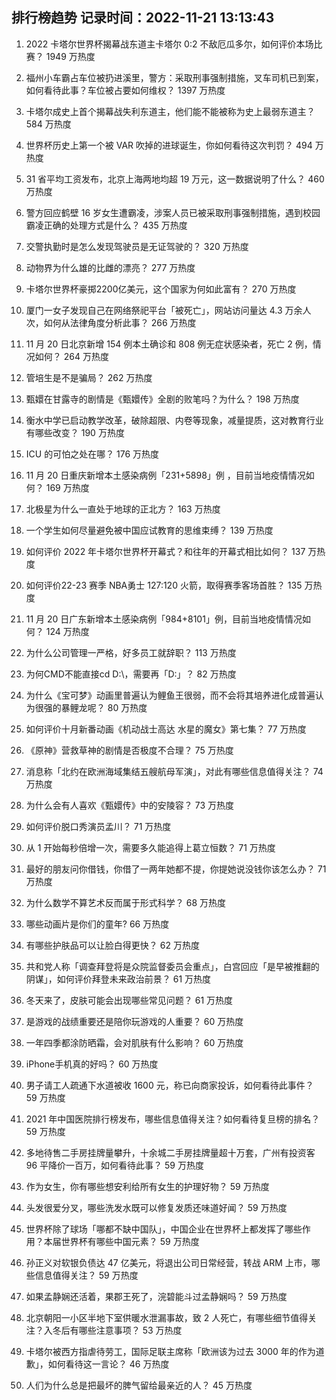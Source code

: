 
## 排行榜趋势 记录时间：2022-11-21 13:13:43
  
  1. 2022 卡塔尔世界杯揭幕战东道主卡塔尔 0:2 不敌厄瓜多尔，如何评价本场比赛？ 1949 万热度
    
  2. 福州小车霸占车位被扔进溪里，警方：采取刑事强制措施，叉车司机已到案，如何看待此事？车位被占要如何维权？ 1397 万热度
    
  3. 卡塔尔成史上首个揭幕战失利东道主，他们能不能被称为史上最弱东道主？ 584 万热度
    
  4. 世界杯历史上第一个被 VAR 吹掉的进球诞生，你如何看待这次判罚？ 494 万热度
    
  5. 31 省平均工资发布，北京上海两地均超 19 万元，这一数据说明了什么？ 460 万热度
    
  6. 警方回应鹤壁 16 岁女生遭霸凌，涉案人员已被采取刑事强制措施，遇到校园霸凌正确的处理方式是什么？ 435 万热度
    
  7. 交警执勤时是怎么发现驾驶员是无证驾驶的？ 320 万热度
    
  8. 动物界为什么雄的比雌的漂亮？ 277 万热度
    
  9. 卡塔尔世界杯豪掷2200亿美元，这个国家为何如此富有？ 270 万热度
    
  10. 厦门一女子发现自己在网络祭祀平台「被死亡」，网站访问量达 4.3 万余人次，如何从法律角度分析此事？ 266 万热度
    
  11. 11 月 20 日北京新增 154 例本土确诊和 808 例无症状感染者，死亡 2 例，情况如何？ 264 万热度
    
  12. 管培生是不是骗局？ 262 万热度
    
  13. 甄嬛在甘露寺的剧情是《甄嬛传》全剧的败笔吗？为什么？ 198 万热度
    
  14. 衡水中学已启动教学改革，破除超限、内卷等现象，减量提质，这对教育行业有哪些改变？ 190 万热度
    
  15. ICU 的可怕之处在哪？ 176 万热度
    
  16. 11 月 20 日重庆新增本土感染病例「231+5898」例 ，目前当地疫情情况如何？ 169 万热度
    
  17. 北极星为什么一直处于地球的正北方？ 163 万热度
    
  18. 一个学生如何尽量避免被中国应试教育的思维束缚？ 139 万热度
    
  19. 如何评价 2022 年卡塔尔世界杯开幕式？和往年的开幕式相比如何？ 137 万热度
    
  20. 如何评价22-23 赛季 NBA勇士 127:120 火箭，取得赛季客场首胜？ 135 万热度
    
  21. 11 月 20 日广东新增本土感染病例「984+8101」例，目前当地疫情情况如何？ 124 万热度
    
  22. 为什么公司管理一严格，好多员工就辞职？ 113 万热度
    
  23. 为何CMD不能直接cd D:\，需要再「D:」？ 82 万热度
    
  24. 为什么《宝可梦》动画里普遍认为鲤鱼王很弱，而不会将其培养进化成普遍认为很强的暴鲤龙呢？ 80 万热度
    
  25. 如何评价十月新番动画《机动战士高达 水星的魔女》第七集？ 77 万热度
    
  26. 《原神》营救草神的剧情是否极度不合理？ 75 万热度
    
  27. 消息称「北约在欧洲海域集结五艘航母军演」，对此有哪些信息值得关注？ 74 万热度
    
  28. 为什么会有人喜欢《甄嬛传》中的安陵容？ 73 万热度
    
  29. 如何评价脱口秀演员孟川？ 71 万热度
    
  30. 从 1 开始每秒倍增一次，需要多久能追得上葛立恒数？ 71 万热度
    
  31. 最好的朋友问你借钱，你借了一两年她都不提，你提她说没钱你该怎么办？ 71 万热度
    
  32. 为什么数学不算艺术反而属于形式科学？ 68 万热度
    
  33. 哪些动画片是你们的童年? 66 万热度
    
  34. 有哪些护肤品可以让脸白得更快？ 62 万热度
    
  35. 共和党人称「调查拜登将是众院监督委员会重点」，白宫回应「是早被推翻的阴谋」，如何评价拜登未来政治前景？ 61 万热度
    
  36. 冬天来了，皮肤可能会出现哪些常见问题？ 61 万热度
    
  37. 是游戏的战绩重要还是陪你玩游戏的人重要？ 60 万热度
    
  38. 一年四季都涂防晒霜，会对肌肤有什么影响？ 60 万热度
    
  39. iPhone手机真的好吗？ 60 万热度
    
  40. 男子请工人疏通下水道被收 1600 元，称已向商家投诉，如何看待此事件？ 59 万热度
    
  41. 2021 年中国医院排行榜发布，哪些信息值得关注？如何看待复旦榜的排名？ 59 万热度
    
  42. 多地待售二手房挂牌量攀升，十余城二手房挂牌量超十万套，广州有投资客 96 平降价一百万，如何看待此事？ 59 万热度
    
  43. 作为女生，你有哪些想安利给所有女生的护理好物？ 59 万热度
    
  44. 头发很爱分叉，哪些洗发水既可以修复发质还味道好闻？ 59 万热度
    
  45. 世界杯除了球场「哪都不缺中国队」，中国企业在世界杯上都发挥了哪些作用？本届世界杯有哪些中国元素？ 59 万热度
    
  46. 孙正义对软银负债达 47 亿美元，将退出公司日常经营，转战 ARM 上市，哪些信息值得关注？ 59 万热度
    
  47. 如果孟静娴还活着，果郡王死了，浣碧能斗过孟静娴吗？ 59 万热度
    
  48. 北京朝阳一小区半地下室供暖水泄漏事故，致 2 人死亡，有哪些细节值得关注？入冬后有哪些注意事项？ 53 万热度
    
  49. 卡塔尔被西方指虐待劳工，国际足联主席称「欧洲该为过去 3000 年的作为道歉」，如何看待这一言论？ 46 万热度
    
  50. 人们为什么总是把最坏的脾气留给最亲近的人？ 45 万热度
    
